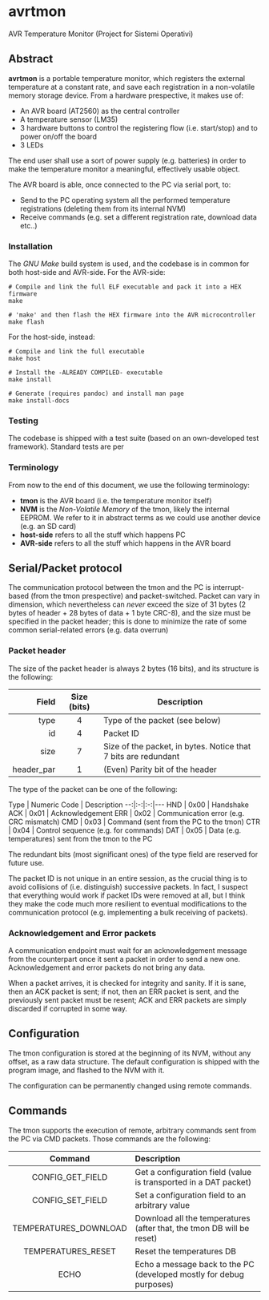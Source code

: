# avrtmon
AVR Temperature Monitor (Project for Sistemi Operativi)

## Abstract

**avrtmon** is a portable temperature monitor, which registers the external
temperature at a constant rate, and save each registration in a non-volatile
memory storage device. 
From a hardware prespective, it makes use of:

* An AVR board (AT2560) as the central controller
* A temperature sensor (LM35)
* 3 hardware buttons to control the registering flow (i.e. start/stop) and to
power on/off the board
* 3 LEDs

The end user shall use a sort of power supply (e.g. batteries) in order to make
the temperature monitor a meaningful, effectively usable object.

The AVR board is able, once connected to the PC via serial port, to:

* Send to the PC operating system all the performed temperature registrations
(deleting them from its internal NVM)
* Receive commands (e.g. set a different registration rate, download data etc..)

### Installation
The _GNU Make_ build system is used, and the codebase is in common for both
host-side and AVR-side. For the AVR-side:
```
# Compile and link the full ELF executable and pack it into a HEX firmware
make

# 'make' and then flash the HEX firmware into the AVR microcontroller
make flash
```

For the host-side, instead:
```
# Compile and link the full executable
make host

# Install the -ALREADY COMPILED- executable
make install

# Generate (requires pandoc) and install man page
make install-docs
```

### Testing
The codebase is shipped with a test suite (based on an own-developed test framework).
Standard tests are per

### Terminology

From now to the end of this document, we use the following terminology:

* **tmon** is the AVR board (i.e. the temperature monitor itself)
* **NVM** is the _Non-Volatile Memory_ of the tmon, likely the internal EEPROM.
We refer to it in abstract terms as we could use another device (e.g. an SD card)
* **host-side** refers to all the stuff which happens PC
* **AVR-side** refers to all the stuff which happens in the AVR board


## Serial/Packet protocol

The communication protocol between the tmon and the PC is interrupt-based (from
the tmon prespective) and packet-switched. Packet can vary in dimension, which
nevertheless can _never_ exceed the size of 31 bytes (2 bytes of header + 28
bytes of data + 1 byte CRC-8), and the size must be specified in the packet 
header; this is done to minimize the rate of some common serial-related errors
(e.g. data overrun)

### Packet header

The size of the packet header is always 2 bytes (16 bits), and its structure is
the following:

Field | Size (bits) | Description
--:|:-:|---
type |4 | Type of the packet (see below)
id   |4 | Packet ID
size |7 | Size of the packet, in bytes. Notice that 7 bits are redundant
header\_par |1 | (Even) Parity bit of the header

The type of the packet can be one of the following:

Type | Numeric Code | Description
--:|:-:|:-:|---
HND | 0x00 | Handshake
ACK | 0x01 | Acknowledgement
ERR | 0x02 | Communication error (e.g. CRC mismatch)
CMD | 0x03 | Command (sent from the PC to the tmon)
CTR | 0x04 | Control sequence (e.g. for commands)
DAT | 0x05 | Data (e.g. temperatures) sent from the tmon to the PC

The redundant bits (most significant ones) of the type field are reserved for
future use.

The packet ID is not unique in an entire session, as the crucial thing is to
avoid collisions of (i.e. distinguish) successive packets. 
In fact, I suspect that everything would work if packet IDs were removed at all,
but I think they make the code much more resilient to eventual modifications to
the communication protocol (e.g. implementing a bulk receiving of packets).

### Acknowledgement and Error packets

A communication endpoint must wait for an acknowledgement message from the
counterpart once it sent a packet in order to send a new one. 
Acknowledgement and error packets do not bring any data.

When a packet arrives, it is checked for integrity and sanity. If it is sane,
then an ACK packet is sent; if not, then an ERR packet is sent, and the
previously sent packet must be resent; ACK and ERR packets are simply discarded
if corrupted in some way.


## Configuration

The tmon configuration is stored at the beginning of its NVM, without any offset,
as a raw data structure. The default configuration is shipped with the program
image, and flashed to the NVM with it.

The configuration can be permanently changed using remote commands.


## Commands

The tmon supports the execution of remote, arbitrary commands sent from the PC
via CMD packets. Those commands are the following:

Command | Description
:-:|:--
CONFIG\_GET\_FIELD | Get a configuration field (value is transported in a DAT packet)
CONFIG\_SET\_FIELD | Set a configuration field to an arbitrary value
TEMPERATURES\_DOWNLOAD | Download all the temperatures (after that, the tmon DB will be reset)
TEMPERATURES\_RESET | Reset the temperatures DB
ECHO | Echo a message back to the PC (developed mostly for debug purposes)
